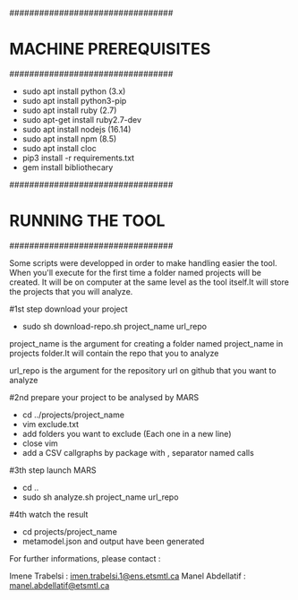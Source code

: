 #################################
# MACHINE PREREQUISITES         #
#################################

- sudo apt install python (3.x)
- sudo apt install python3-pip
- sudo apt install ruby (2.7)
- sudo apt-get install ruby2.7-dev
- sudo apt install nodejs (16.14)
- sudo apt install npm (8.5)
- sudo apt install cloc
- pip3 install -r requirements.txt
- gem install bibliothecary


#################################
# RUNNING THE TOOL #
#################################

Some scripts were developped in order to make handling easier the tool.
When you'll execute for the first time a folder named projects will be created.
It will be on computer at the same level as the tool itself.It will store the projects that you will analyze.

#1st step download your project
- sudo sh download-repo.sh project_name url_repo

project_name is the argument for creating a folder named project_name in projects folder.It will contain the repo that you to analyze

url_repo is the argument for the repository url on github that you want to analyze


#2nd prepare your project to be analysed by MARS
- cd ../projects/project_name
- vim exclude.txt 
- add folders you want to exclude (Each one in a new line)
- close vim
- add a CSV callgraphs by package with , separator named calls

#3th step launch MARS
- cd ..
- sudo sh analyze.sh project_name url_repo

#4th watch the result
- cd projects/project_name
- metamodel.json and output have been generated

For further informations, please contact :

Imene Trabelsi : imen.trabelsi.1@ens.etsmtl.ca
Manel Abdellatif :
manel.abdellatif@etsmtl.ca

